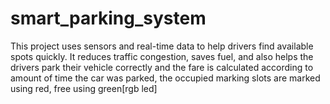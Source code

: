 # smart_parking_system
This project uses sensors and real-time data to help drivers find available spots quickly. It reduces traffic congestion, saves fuel, and also helps the drivers park their vehicle correctly and the fare is calculated according to amount of time the car was parked, the occupied marking slots are marked using red, free using green[rgb led]
